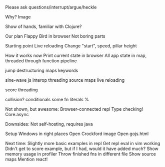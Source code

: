Please ask questions/interrupt/argue/heckle

Why?
  Image

Show of hands, familiar with Clojure?

Our plan
  Flappy Bird in browser
  Not boring parts

Starting point
  Live reloading
    Change "start", speed, pillar height

How it works now
  Print current state in browser
  All app state in map, threaded through function pipeline

jump
  destructuring
  maps
  keywords

sine-wave
  js interop
  threading
  source maps
  live reloading

score
  threading

collision?
  conditionals
  some
  fn literals
  %

Not shown, but awesome:
  Browser-connected repl
  Type checking!
  Core.async


Downsides:
  Not self-hosting, requires java

Setup
  Windows in right places
  Open Crockford image
  Open gojs.html


Next time:
  Slightly more basic examples in repl
  Get repl eval in vim working
  Didn't get to score example, but if I had, would it have added much?
  Show memory usage in profiler
  Throw finished fns in different file
  Show source maps 
  Mention react!
